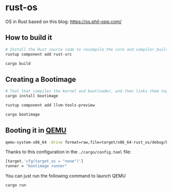 # rust-os
OS in Rust based on this blog: https://os.phil-opp.com/

## How to build it
```bash
# Install the Rust source code to recompile the core and compiler_builtins libs (.cargo/config.toml)
rustup component add rust-src 

cargo build
```

## Creating a Bootimage
```bash
# Tool that compiles the kernel and bootloader, and then links them together to create a bootable disk image
cargo install bootimage

rustup component add llvm-tools-preview

cargo bootimage
```

## Booting it in [QEMU](https://www.qemu.org/download/)
```bash
qemu-system-x86_64 -drive format=raw,file=target/x86_64-rust_os/debug/bootimage-rust-os.bin
```

Thanks to this configuration in the `./cargo/config.toml` file:
```bash
[target.'cfg(target_os = "none")']
runner = "bootimage runner"
```

You can just run the following command to launch QEMU

```bash
cargo run
```
